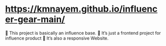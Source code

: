 # https://kmnayem.github.io/influencer-gear-main/
 This project is basically an influence base.
 It’s just a frontend project for influence product
 It’s also a responsive Website.
